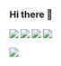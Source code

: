 ### Hi there 👋

<!--
**lim-ye-ji/lim-ye-ji** is a ✨ _special_ ✨ repository because its `README.md` (this file) appears on your GitHub profile.

Here are some ideas to get you started:

- 🔭 I’m currently working on ...
- 🌱 I’m currently learning ...
- 👯 I’m looking to collaborate on ...
- 🤔 I’m looking for help with ...
- 💬 Ask me about ...
- 📫 How to reach me: ...
- 😄 Pronouns: ...
- ⚡ Fun fact: ...
-->

<img src="https://img.shields.io/badge/Python-'3776AB'?style='plastic'&logo=Python&logoColor='white'"/>
<img src="https://img.shields.io/badge/Java-'black'?style='plastic'&logo=Java&logoColor='007396'"/>
<img src="https://img.shields.io/badge/Python-'black'?style='plastic'&logo=Python&logoColor='3776AB'"/>
<img src="https://img.shields.io/badge/Python-'black'?style='plastic'&logo=Python&logoColor='3776AB'"/>

<a href="버튼을 눌렀을 때 이동할 링크" target="_blank"><img src="https://img.shields.io/badge/Python-#3776AB?style=뱃지모양&logo=로고&logoColor=로고색상"/></a>
